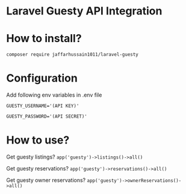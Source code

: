 # Laravel Guesty API Integration
# How to install?
`composer require jaffarhussain1011/laravel-guesty`
# Configuration
Add following env variables in .env file

`
GUESTY_USERNAME='(API KEY)'
`

`
GUESTY_PASSWORD='(API SECRET)'
`
# How to use?
Get guesty listings?
`
app('guesty')->listings()->all()
`

Get guesty reservations?
`
app('guesty')->reservations()->all()
`

Get guesty owner reservations?
`
app('guesty')->ownerReservations()->all()
`
